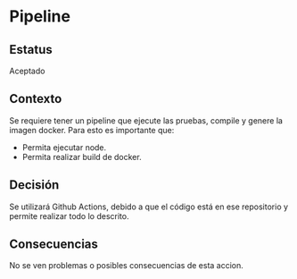 # Pipeline

## Estatus

Aceptado

## Contexto

Se requiere tener un pipeline que ejecute las pruebas, compile y genere la imagen docker. Para esto es importante que:

- Permita ejecutar node.
- Permita realizar build de docker.

## Decisión

Se utilizará Github Actions, debido a que el código está en ese repositorio y permite realizar todo lo descrito.

## Consecuencias

No se ven problemas o posibles consecuencias de esta accion.
